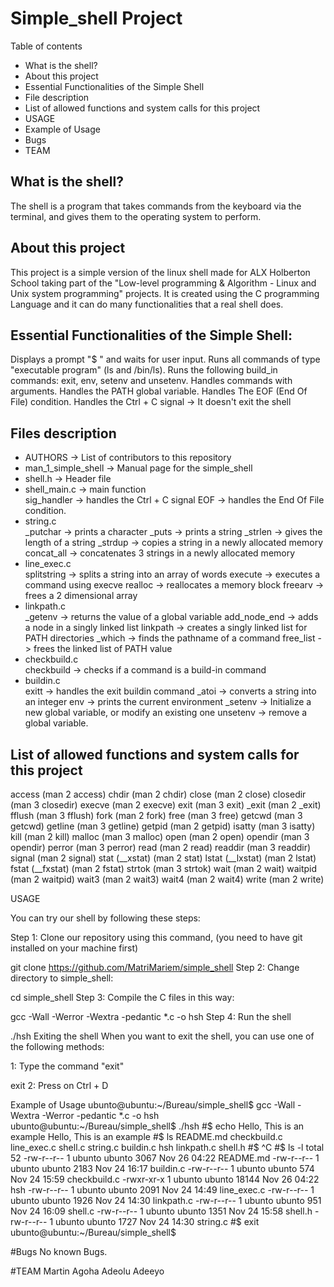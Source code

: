 <h1>Simple_shell Project</h1>

</h2>Table of contents</h2>
<ul>
<li>What is the shell?</li>
<li>About this project</li>
<li>Essential Functionalities of the Simple Shell</li>
<li>File description</li>
<li>List of allowed functions and system calls for this project</li>
<li>USAGE</li>
<li>Example of Usage</li>
<li>Bugs</li>
<li>TEAM</li>
</ul>

<h2>What is the shell?</h2>

The shell is a program that takes commands from the keyboard via the terminal, and gives them to the operating system to perform.

<h2>About this project</h2>

This project is a simple version of the linux shell made for ALX Holberton School taking part of the "Low-level programming & Algorithm - Linux and Unix system programming" projects.
It is created using the C programming Language and it can do many functionalities that a real shell does.

<h2>Essential Functionalities of the Simple Shell:</h2>

Displays a prompt "$ " and waits for user input.
Runs all commands of type "executable program" (ls and /bin/ls).
Runs the following build_in commands: exit, env, setenv and unsetenv.
Handles commands with arguments.
Handles the PATH global variable.
Handles The EOF (End Of File) condition.
Handles the Ctrl + C signal -> It doesn't exit the shell

<h2>Files description</h2>

<ul>
<li>AUTHORS -> List of contributors to this repository</li>
<li>man_1_simple_shell -> Manual page for the simple_shell</li>
<li>shell.h -> Header file</li>
<li>shell_main.c -> main function</li>
sig_handler -> handles the Ctrl + C signal
EOF -> handles the End Of File condition.
<li>string.c</li>
_putchar -> prints a character
_puts -> prints a string
_strlen -> gives the length of a string
_strdup -> copies a string in a newly allocated memory
concat_all -> concatenates 3 strings in a newly allocated memory

<li>line_exec.c</li>
splitstring -> splits a string into an array of words
execute -> executes a command using execve
realloc -> reallocates a memory block
freearv -> frees a 2 dimensional array

<li>linkpath.c</li>
_getenv -> returns the value of a global variable
add_node_end -> adds a node in a singly linked list
linkpath -> creates a singly linked list for PATH directories
_which -> finds the pathname of a command
free_list -> frees the linked list of PATH value

<li>checkbuild.c</li>
checkbuild -> checks if a command is a build-in command

<li>buildin.c</li>
exitt -> handles the exit buildin command
_atoi -> converts a string into an integer
env -> prints the current environment
_setenv -> Initialize a new global variable, or modify an existing one
unsetenv -> remove a global variable.
</ul>

<h2>List of allowed functions and system calls for this project</h2>

access (man 2 access)
chdir (man 2 chdir)
close (man 2 close)
closedir (man 3 closedir)
execve (man 2 execve)
exit (man 3 exit)
_exit (man 2 _exit)
fflush (man 3 fflush)
fork (man 2 fork)
free (man 3 free)
getcwd (man 3 getcwd)
getline (man 3 getline)
getpid (man 2 getpid)
isatty (man 3 isatty)
kill (man 2 kill)
malloc (man 3 malloc)
open (man 2 open)
opendir (man 3 opendir)
perror (man 3 perror)
read (man 2 read)
readdir (man 3 readdir)
signal (man 2 signal)
stat (__xstat) (man 2 stat)
lstat (__lxstat) (man 2 lstat)
fstat (__fxstat) (man 2 fstat)
strtok (man 3 strtok)
wait (man 2 wait)
waitpid (man 2 waitpid)
wait3 (man 2 wait3)
wait4 (man 2 wait4)
write (man 2 write)

USAGE

You can try our shell by following these steps:

Step 1: Clone our repository using this command, (you need to have git installed on your machine first)

git clone https://github.com/MatriMariem/simple_shell
Step 2: Change directory to simple_shell:

cd simple_shell
Step 3: Compile the C files in this way:

gcc -Wall -Werror -Wextra -pedantic *.c -o hsh
Step 4: Run the shell

./hsh
Exiting the shell When you want to exit the shell, you can use one of the following methods:

1: Type the command "exit"

exit
2: Press on Ctrl + D

Example of Usage
ubunto@ubuntu:~/Bureau/simple_shell$ gcc -Wall -Wextra -Werror -pedantic *.c -o hsh
ubunto@ubuntu:~/Bureau/simple_shell$ ./hsh
#$ echo Hello, This is an example
Hello, This is an example
#$ ls
README.md  checkbuild.c  line_exec.c  shell.c  string.c
buildin.c  hsh		 linkpath.c   shell.h
#$ ^C
#$ ls -l
total 52
-rw-r--r-- 1 ubunto ubunto  3067 Nov 26 04:22 README.md
-rw-r--r-- 1 ubunto ubunto  2183 Nov 24 16:17 buildin.c
-rw-r--r-- 1 ubunto ubunto   574 Nov 24 15:59 checkbuild.c
-rwxr-xr-x 1 ubunto ubunto 18144 Nov 26 04:22 hsh
-rw-r--r-- 1 ubunto ubunto  2091 Nov 24 14:49 line_exec.c
-rw-r--r-- 1 ubunto ubunto  1926 Nov 24 14:30 linkpath.c
-rw-r--r-- 1 ubunto ubunto   951 Nov 24 16:09 shell.c
-rw-r--r-- 1 ubunto ubunto  1351 Nov 24 15:58 shell.h
-rw-r--r-- 1 ubunto ubunto  1727 Nov 24 14:30 string.c
#$ exit
ubunto@ubuntu:~/Bureau/simple_shell$

#Bugs
No known Bugs.

#TEAM
Martin Agoha
Adeolu Adeeyo
